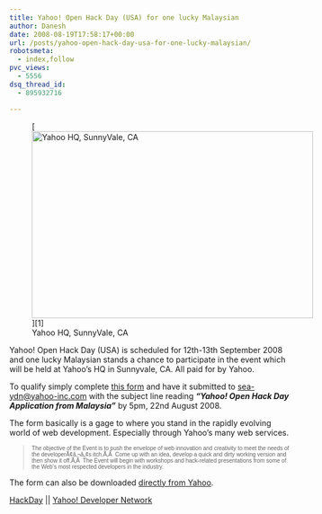```yaml
---
title: Yahoo! Open Hack Day (USA) for one lucky Malaysian
author: Danesh
date: 2008-08-19T17:58:17+00:00
url: /posts/yahoo-open-hack-day-usa-for-one-lucky-malaysian/
robotsmeta:
  - index,follow
pvc_views:
  - 5556
dsq_thread_id:
  - 895932716

---
```

<figure id="attachment_809" aria-describedby="caption-attachment-809" style="width: 500px" class="wp-caption alignnone">[<img loading="lazy" class="size-medium wp-image-809" title="Yahoo HQ, SunnyVale, CA" src="/wp-content/uploads/2008/08/yahoo-sunnyvale-500x333.jpg" alt="Yahoo HQ, SunnyVale, CA" width="500" height="333" srcset="/wp-content/uploads/2008/08/yahoo-sunnyvale-500x333.jpg 500w, /wp-content/uploads/2008/08/yahoo-sunnyvale.jpg 610w" sizes="(max-width: 500px) 100vw, 500px" />][1]<figcaption id="caption-attachment-809" class="wp-caption-text">Yahoo HQ, SunnyVale, CA</figcaption></figure>

Yahoo! Open Hack Day (USA) is scheduled for 12th-13th September 2008 and one lucky Malaysian stands a chance to participate in the event which will be held at Yahoo&#8217;s HQ in Sunnyvale, CA. All paid for by Yahoo.

To qualify simply complete [this form][2] and have it submitted to <sea-ydn@yahoo-inc.com> with the subject line reading _**&#8220;Yahoo! Open Hack Day Application from Malaysia&#8221;**_ by 5pm, 22nd August 2008.

The form basically is a gage to where you stand in the rapidly evolving world of web development. Especially through Yahoo&#8217;s many web services.

> <span style="font-family: Arial; font-size: x-small;">The objective of the Event is to push the envelope of web innovation and creativity to meet the needs of the developerÃ¢â‚¬â„¢s itch.Ã‚Â  Come up with an idea, develop a quick and dirty working version and then show it off.Ã‚Â  The Event will begin with workshops and hack-related presentations from some of the Web&#8217;s most respected developers in the industry.</span>

The form can also be downloaded [directly from Yahoo][3].

[HackDay][4] || [Yahoo! Developer Network][5]

 [1]: /wp-content/uploads/2008/08/yahoo-sunnyvale.jpg
 [2]: /wp-content/uploads/2008/08/seaopenhackday_applicationform-final-malaysia.doc
 [3]: https://fast.corp.yahoo.com/clients/index.php?id=9a0e5cb0af6eaee2ed39aeb1396679f1&ticket=4425981&name=SEAOpenHackDay_applicationformFINAL-MALAYSIA.doc
 [4]: http://www.hackday.org/
 [5]: http://developer.yahoo.com/
